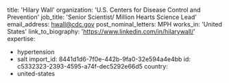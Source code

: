 title: 'Hilary Wall'
organization: 'U.S. Centers for Disease Control and Prevention'
job_title: 'Senior Scientist/ Million Hearts Science Lead'
email_address: hwall@cdc.gov
post_nominal_letters: MPH
works_in: 'United States'
link_to_biography: 'https://www.linkedin.com/in/hilarywall/'
expertise:
  - hypertension
  - salt
import_id: 8441d1d6-7f0e-442b-9fa0-32e594a4e4bb
id: c5332323-2393-4595-a74f-dec5292e66d5
country:
  - united-states
